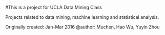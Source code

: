 #This is a project for UCLA Data Mining Class

Projects related to data mining, machine learning and statistical analysis. 

Originally created: Jan-Mar 2016
@author: Muchen, Hao Wu, Yuyin Zhou
